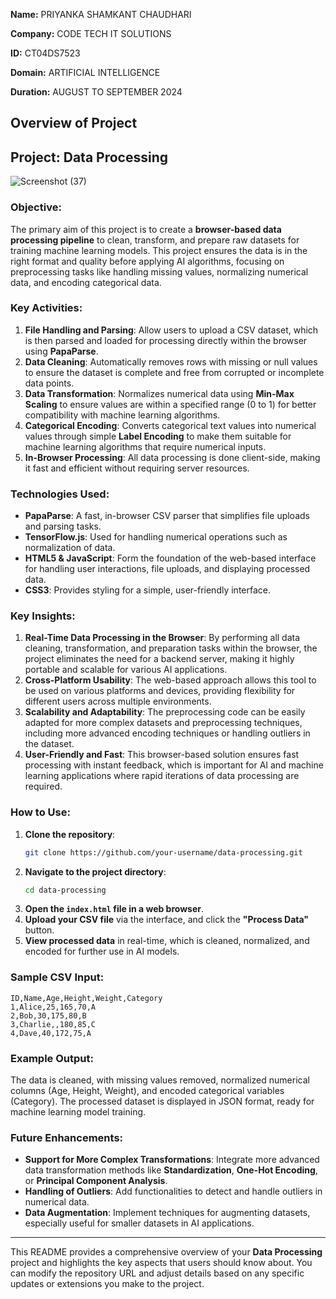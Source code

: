 **Name:** PRIYANKA SHAMKANT CHAUDHARI

**Company:** CODE TECH IT SOLUTIONS

**ID:** CT04DS7523

**Domain:** ARTIFICIAL INTELLIGENCE

**Duration:** AUGUST TO SEPTEMBER 2024 

##  Overview of Project

## Project: Data Processing
![Screenshot (37)](https://github.com/user-attachments/assets/0af49b86-2cac-4fdc-a6dc-f3d021f8da3b)

### Objective:
The primary aim of this project is to create a **browser-based data processing pipeline** to clean, transform, and prepare raw datasets for training machine learning models. This project ensures the data is in the right format and quality before applying AI algorithms, focusing on preprocessing tasks like handling missing values, normalizing numerical data, and encoding categorical data.

### Key Activities:
1. **File Handling and Parsing**: Allow users to upload a CSV dataset, which is then parsed and loaded for processing directly within the browser using **PapaParse**.
2. **Data Cleaning**: Automatically removes rows with missing or null values to ensure the dataset is complete and free from corrupted or incomplete data points.
3. **Data Transformation**: Normalizes numerical data using **Min-Max Scaling** to ensure values are within a specified range (0 to 1) for better compatibility with machine learning algorithms.
4. **Categorical Encoding**: Converts categorical text values into numerical values through simple **Label Encoding** to make them suitable for machine learning algorithms that require numerical inputs.
5. **In-Browser Processing**: All data processing is done client-side, making it fast and efficient without requiring server resources.

### Technologies Used:
- **PapaParse**: A fast, in-browser CSV parser that simplifies file uploads and parsing tasks.
- **TensorFlow.js**: Used for handling numerical operations such as normalization of data.
- **HTML5 & JavaScript**: Form the foundation of the web-based interface for handling user interactions, file uploads, and displaying processed data.
- **CSS3**: Provides styling for a simple, user-friendly interface.

### Key Insights:
1. **Real-Time Data Processing in the Browser**: By performing all data cleaning, transformation, and preparation tasks within the browser, the project eliminates the need for a backend server, making it highly portable and scalable for various AI applications.
2. **Cross-Platform Usability**: The web-based approach allows this tool to be used on various platforms and devices, providing flexibility for different users across multiple environments.
3. **Scalability and Adaptability**: The preprocessing code can be easily adapted for more complex datasets and preprocessing techniques, including more advanced encoding techniques or handling outliers in the dataset.
4. **User-Friendly and Fast**: This browser-based solution ensures fast processing with instant feedback, which is important for AI and machine learning applications where rapid iterations of data processing are required.

### How to Use:
1. **Clone the repository**:
    ```bash
    git clone https://github.com/your-username/data-processing.git
    ```
2. **Navigate to the project directory**:
    ```bash
    cd data-processing
    ```
3. **Open the `index.html` file in a web browser**.
4. **Upload your CSV file** via the interface, and click the **"Process Data"** button.
5. **View processed data** in real-time, which is cleaned, normalized, and encoded for further use in AI models.

### Sample CSV Input:

```csv
ID,Name,Age,Height,Weight,Category
1,Alice,25,165,70,A
2,Bob,30,175,80,B
3,Charlie,,180,85,C
4,Dave,40,172,75,A
```

### Example Output:
The data is cleaned, with missing values removed, normalized numerical columns (Age, Height, Weight), and encoded categorical variables (Category). The processed dataset is displayed in JSON format, ready for machine learning model training.

### Future Enhancements:
- **Support for More Complex Transformations**: Integrate more advanced data transformation methods like **Standardization**, **One-Hot Encoding**, or **Principal Component Analysis**.
- **Handling of Outliers**: Add functionalities to detect and handle outliers in numerical data.
- **Data Augmentation**: Implement techniques for augmenting datasets, especially useful for smaller datasets in AI applications.

---

This README provides a comprehensive overview of your **Data Processing** project and highlights the key aspects that users should know about. You can modify the repository URL and adjust details based on any specific updates or extensions you make to the project.
